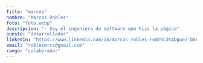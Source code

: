 ```yaml
---
Title: "marcos"
nombre: "Marcos Robles"
foto: "foto.webp"
descripcion: "- Soy el ingeniero de software que hizo la página"
puesto: "desarrollador"
linkedin: "https://www.linkedin.com/in/marcos-robles-rodr%C3%ADguez-b867031b7"
email: "roblesmrcs@gmail.com"
rango: "colaborador"
---
```

